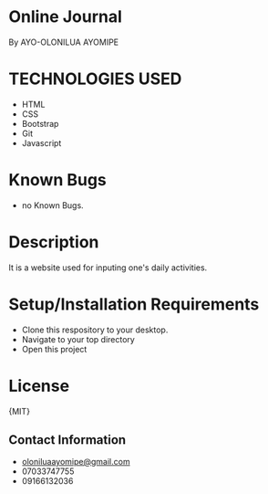 # Online Journal
By AYO-OLONILUA AYOMIPE

# TECHNOLOGIES USED

- HTML
- CSS
- Bootstrap
- Git
- Javascript

# Known Bugs

- no Known Bugs.

# Description

It is a website used for inputing one's daily activities.

# Setup/Installation Requirements

- Clone this respository to your desktop.
- Navigate to your top directory
- Open this project

# License
{MIT}

## Contact Information

- oloniluaayomipe@gmail.com
- 07033747755
- 09166132036
